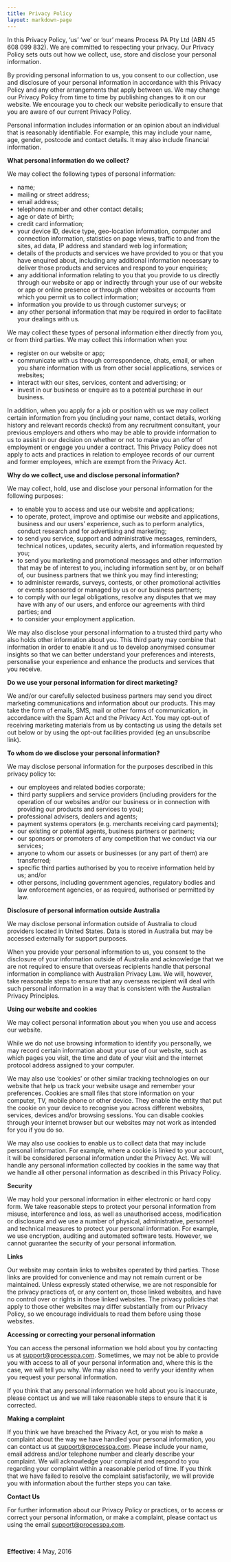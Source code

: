 ```yaml
---
title: Privacy Policy
layout: markdown-page
---
```


In this Privacy Policy, &#8216;us&#8217; &#8216;we&#8217; or &#8216;our&#8217; means Process PA Pty Ltd (ABN 45 608 099 832). We are committed to respecting your privacy. Our Privacy Policy sets outs out how we collect, use, store and disclose your personal information.

By providing personal information to us, you consent to our collection, use and disclosure of your personal information in accordance with this Privacy Policy and any other arrangements that apply between us. We may change our Privacy Policy from time to time by publishing changes to it on our website. We encourage you to check our website periodically to ensure that you are aware of our current Privacy Policy.

Personal information includes information or an opinion about an individual that is reasonably identifiable. For example, this may include your name, age, gender, postcode and contact details. It may also include financial information.

**What personal information do we collect?**

We may collect the following types of personal information:

  * name;
  * mailing or street address;
  * email address;
  * telephone number and other contact details;
  * age or date of birth;
  * credit card information;
  * your device ID, device type, geo-location information, computer and connection information, statistics on page views, traffic to and from the sites, ad data, IP address and standard web log information;
  * details of the products and services we have provided to you or that you have enquired about, including any additional information necessary to deliver those products and services and respond to your enquiries;
  * any additional information relating to you that you provide to us directly through our website or app or indirectly through your use of our website or app or online presence or through other websites or accounts from which you permit us to collect information;
  * information you provide to us through customer surveys; or
  * any other personal information that may be required in order to facilitate your dealings with us.

We may collect these types of personal information either directly from you, or from third parties. We may collect this information when you:

  * register on our website or app;
  * communicate with us through correspondence, chats, email, or when you share information with us from other social applications, services or websites;
  * interact with our sites, services, content and advertising; or
  * invest in our business or enquire as to a potential purchase in our business.

In addition, when you apply for a job or position with us we may collect certain information from you (including your name, contact details, working history and relevant records checks) from any recruitment consultant, your previous employers and others who may be able to provide information to us to assist in our decision on whether or not to make you an offer of employment or engage you under a contract. This Privacy Policy does not apply to acts and practices in relation to employee records of our current and former employees, which are exempt from the Privacy Act.

**Why do we collect, use and disclose personal information?**

We may collect, hold, use and disclose your personal information for the following purposes:

  * to enable you to access and use our website and applications;
  * to operate, protect, improve and optimise our website and applications, business and our users’ experience, such as to perform analytics, conduct research and for advertising and marketing;
  * to send you service, support and administrative messages, reminders, technical notices, updates, security alerts, and information requested by you;
  * to send you marketing and promotional messages and other information that may be of interest to you, including information sent by, or on behalf of, our business partners that we think you may find interesting;
  * to administer rewards, surveys, contests, or other promotional activities or events sponsored or managed by us or our business partners;
  * to comply with our legal obligations, resolve any disputes that we may have with any of our users, and enforce our agreements with third parties; and
  * to consider your employment application.

We may also disclose your personal information to a trusted third party who also holds other information about you. This third party may combine that information in order to enable it and us to develop anonymised consumer insights so that we can better understand your preferences and interests, personalise your experience and enhance the products and services that you receive.

**Do we use your personal information for direct marketing?**

We and/or our carefully selected business partners may send you direct marketing communications and information about our products. This may take the form of emails, SMS, mail or other forms of communication, in accordance with the Spam Act and the Privacy Act. You may opt-out of receiving marketing materials from us by contacting us using the details set out below or by using the opt-out facilities provided (eg an unsubscribe link).

**To whom do we disclose your personal information?**

We may disclose personal information for the purposes described in this privacy policy to:

  * our employees and related bodies corporate;
  * third party suppliers and service providers (including providers for the operation of our websites and/or our business or in connection with providing our products and services to you);
  * professional advisers, dealers and agents;
  * payment systems operators (e.g. merchants receiving card payments);
  * our existing or potential agents, business partners or partners;
  * our sponsors or promoters of any competition that we conduct via our services;
  * anyone to whom our assets or businesses (or any part of them) are transferred;
  * specific third parties authorised by you to receive information held by us; and/or
  * other persons, including government agencies, regulatory bodies and law enforcement agencies, or as required, authorised or permitted by law.

**Disclosure of personal information outside Australia**

We may disclose personal information outside of Australia to cloud providers located in United States. Data is stored in Australia but may be accessed externally for support purposes.

When you provide your personal information to us, you consent to the disclosure of your information outside of Australia and acknowledge that we are not required to ensure that overseas recipients handle that personal information in compliance with Australian Privacy Law. We will, however, take reasonable steps to ensure that any overseas recipient will deal with such personal information in a way that is consistent with the Australian Privacy Principles.

**Using our website and cookies**

We may collect personal information about you when you use and access our website.

While we do not use browsing information to identify you personally, we may record certain information about your use of our website, such as which pages you visit, the time and date of your visit and the internet protocol address assigned to your computer.

We may also use &#8216;cookies&#8217; or other similar tracking technologies on our website that help us track your website usage and remember your preferences. Cookies are small files that store information on your computer, TV, mobile phone or other device. They enable the entity that put the cookie on your device to recognise you across different websites, services, devices and/or browsing sessions. You can disable cookies through your internet browser but our websites may not work as intended for you if you do so.

We may also use cookies to enable us to collect data that may include personal information. For example, where a cookie is linked to your account, it will be considered personal information under the Privacy Act. We will handle any personal information collected by cookies in the same way that we handle all other personal information as described in this Privacy Policy.

**Security**

We may hold your personal information in either electronic or hard copy form. We take reasonable steps to protect your personal information from misuse, interference and loss, as well as unauthorised access, modification or disclosure and we use a number of physical, administrative, personnel and technical measures to protect your personal information. For example, we use encryption, auditing and automated software tests. However, we cannot guarantee the security of your personal information.

**Links**

Our website may contain links to websites operated by third parties. Those links are provided for convenience and may not remain current or be maintained. Unless expressly stated otherwise, we are not responsible for the privacy practices of, or any content on, those linked websites, and have no control over or rights in those linked websites. The privacy policies that apply to those other websites may differ substantially from our Privacy Policy, so we encourage individuals to read them before using those websites.

**Accessing or correcting your personal information**

You can access the personal information we hold about you by contacting us at support@processpa.com. Sometimes, we may not be able to provide you with access to all of your personal information and, where this is the case, we will tell you why. We may also need to verify your identity when you request your personal information.

If you think that any personal information we hold about you is inaccurate, please contact us and we will take reasonable steps to ensure that it is corrected.

**Making a complaint**

If you think we have breached the Privacy Act, or you wish to make a complaint about the way we have handled your personal information, you can contact us at support@processpa.com. Please include your name, email address and/or telephone number and clearly describe your complaint. We will acknowledge your complaint and respond to you regarding your complaint within a reasonable period of time. If you think that we have failed to resolve the complaint satisfactorily, we will provide you with information about the further steps you can take.

**Contact Us**

For further information about our Privacy Policy or practices, or to access or correct your personal information, or make a complaint, please contact us using the email support@processpa.com.

&nbsp;

**Effective:** 4 May, 2016
